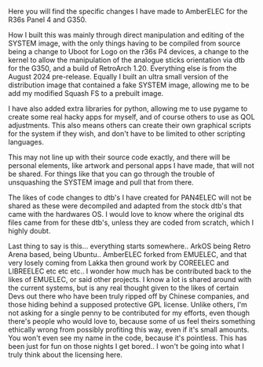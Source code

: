 Here you will find the specific changes I have made to AmberELEC for the R36s Panel 4 and G350.

How I built this was mainly through direct manipulation and editing of the SYSTEM image, with the only things having to be compiled from source being a change to Uboot for Logo on the r36s P4 devices, a change to the kernel to allow the manipulation of the analogue sticks orientation via dtb for the G350, and a build of RetroArch 1.20. Everything else is from the August 2024 pre-release. Equally I built an ultra small version of the distribution image that contained a fake SYSTEM image, allowing me to be add my modified Squash FS to a prebuilt image.

I have also added extra libraries for python, allowing me to use pygame to create some real hacky apps for myself, and of course others to use as QOL adjustments. This also means others can create their own graphical scripts for the system if they wish, and don't have to be limited to other scripting languages.

This may not line up with their source code exactly, and there will be personal elements, like artwork and personal apps I have made, that will not be shared. For things like that you can go through the trouble of unsquashing the SYSTEM image and pull that from there.

The likes of code changes to dtb's I have created for PAN4ELEC will not be shared as these were decompiled and adapted from the stock dtb's that came with the hardwares OS. I would love to know where the original dts files came from for these dtb's, unless they are coded from scratch, which I highly doubt.

Last thing to say is this... everything starts somewhere.. ArkOS being Retro Arena based, being Ubuntu.. AmberELEC forked from EMUELEC, and that very losely coming from Lakka then ground work by COREELEC and LIBREELEC etc etc etc.. I wonder how much has be contributed back to the likes of EMUELEC, or said other projects. I know a lot is shared around with the current systems, but is any real thought given to the likes of certain Devs out there who have been truly ripped off by Chinese companies, and those hiding behind a supposed protective GPL license. Unlike others, I'm not asking for a single penny to be contributed for my efforts, even though there's people who would love to, because some of us feel theirs something ethically wrong from possibly profiting this way, even if it's small amounts. You won't even see my name in the code, because it's pointless. This has been just for fun on those nights I get bored.. I won't be going into what I truly think about the licensing here.
